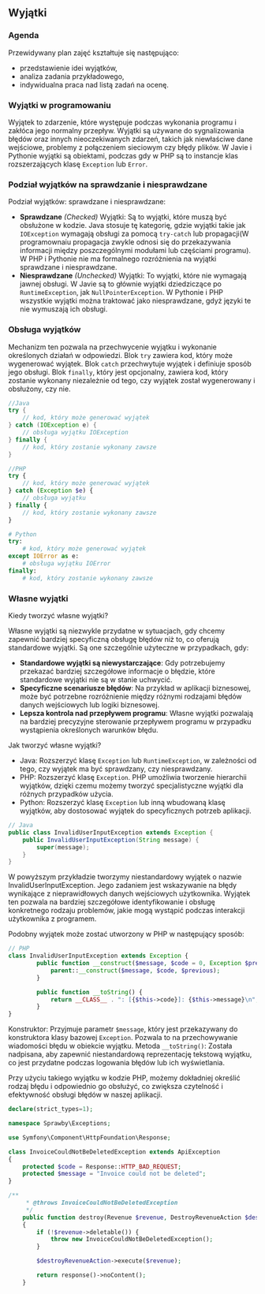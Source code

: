## Wyjątki

### Agenda
Przewidywany plan zajęć kształtuje się następująco:
* przedstawienie idei wyjątków,
* analiza zadania przykładowego,
* indywidualna praca nad listą zadań na ocenę.

### Wyjątki w programowaniu 

Wyjątek to zdarzenie, które występuje podczas wykonania programu i zakłóca jego normalny przepływ. Wyjątki są używane do sygnalizowania błędów oraz innych nieoczekiwanych zdarzeń, takich jak niewłaściwe dane wejściowe, problemy z połączeniem sieciowym czy błędy plików. W Javie i Pythonie wyjątki są obiektami, podczas gdy w PHP są to instancje klas rozszerzających klasę `Exception` lub `Error`.

### Podział wyjątków na sprawdzanie i niesprawdzane

Podział wyjątków: sprawdzane i niesprawdzane:

* **Sprawdzane** _(Checked)_ Wyjątki: Są to wyjątki, które muszą być obsłużone w kodzie. Java stosuje tę kategorię, gdzie wyjątki takie jak `IOException` wymagają obsługi za pomocą `try-catch` lub propagacji(W programownaiu propagacja zwykle odnosi się do przekazywania informacji między poszczególnymi modułami lub częściami programu). W PHP i Pythonie nie ma formalnego rozróżnienia na wyjątki sprawdzane i niesprawdzane.
* **Niesprawdzane** _(Unchecked)_ Wyjątki: To wyjątki, które nie wymagają jawnej obsługi. W Javie są to głównie wyjątki dziedziczące po `RuntimeException`, jak `NullPointerException`. W Pythonie i PHP wszystkie wyjątki można traktować jako niesprawdzane, gdyż języki te nie wymuszają ich obsługi.

### Obsługa wyjątków 

Mechanizm ten pozwala na przechwycenie wyjątku i wykonanie określonych działań w odpowiedzi. Blok `try` zawiera kod, który może wygenerować wyjątek. Blok `catch` przechwytuje wyjątek i definiuje sposób jego obsługi. Blok `finally`, który jest opcjonalny, zawiera kod, który zostanie wykonany niezależnie od tego, czy wyjątek został wygenerowany i obsłużony, czy nie.

```java
//Java
try {
    // kod, który może generować wyjątek
} catch (IOException e) {
    // obsługa wyjątku IOException
} finally {
    // kod, który zostanie wykonany zawsze
}
```

```php
//PHP
try {
    // kod, który może generować wyjątek
} catch (Exception $e) {
    // obsługa wyjątku
} finally {
    // kod, który zostanie wykonany zawsze
}
```

```python
# Python
try:
    # kod, który może generować wyjątek
except IOError as e:
    # obsługa wyjątku IOError
finally:
    # kod, który zostanie wykonany zawsze
```

### Własne wyjątki
Kiedy tworzyć własne wyjątki?

Własne wyjątki są niezwykle przydatne w sytuacjach, gdy chcemy zapewnić bardziej specyficzną obsługę błędów niż to, co oferują standardowe wyjątki. Są one szczególnie użyteczne w przypadkach, gdy:

* **Standardowe wyjątki są niewystarczające**: Gdy potrzebujemy przekazać bardziej szczegółowe informacje o błędzie, które standardowe wyjątki nie są w stanie uchwycić.
* **Specyficzne scenariusze błędów**: Na przykład w aplikacji biznesowej, może być potrzebne rozróżnienie między różnymi rodzajami błędów danych wejściowych lub logiki biznesowej.
* **Lepsza kontrola nad przepływem programu**: Własne wyjątki pozwalają na bardziej precyzyjne sterowanie przepływem programu w przypadku wystąpienia określonych warunków błędu.

Jak tworzyć własne wyjątki?

* Java: Rozszerzyć klasę `Exception` lub `RuntimeException`, w zależności od tego, czy wyjątek ma być sprawdzany, czy niesprawdzany.
* PHP: Rozszerzyć klasę `Exception`. PHP umożliwia tworzenie hierarchii wyjątków, dzięki czemu możemy tworzyć specjalistyczne wyjątki dla różnych przypadków użycia.
* Python: Rozszerzyć klasę `Exception` lub inną wbudowaną klasę wyjątków, aby dostosować wyjątek do specyficznych potrzeb aplikacji.

```java 
// Java
public class InvalidUserInputException extends Exception {
    public InvalidUserInputException(String message) {
        super(message);
    }
}
```

W powyższym przykładzie tworzymy niestandardowy wyjątek o nazwie InvalidUserInputException. Jego zadaniem jest wskazywanie na błędy wynikające z nieprawidłowych danych wejściowych użytkownika. Wyjątek ten pozwala na bardziej szczegółowe identyfikowanie i obsługę konkretnego rodzaju problemów, jakie mogą wystąpić podczas interakcji użytkownika z programem.

Podobny wyjątek może zostać utworzony w PHP w następujący sposób:

```php
// PHP
class InvalidUserInputException extends Exception {
        public function __construct($message, $code = 0, Exception $previous = null) {
            parent::__construct($message, $code, $previous);
        }

        public function __toString() {
            return __CLASS__ . ": [{$this->code}]: {$this->message}\n";
        }
}
```
Konstruktor: Przyjmuje parametr `$message`, który jest przekazywany do konstruktora klasy bazowej `Exception`. Pozwala to na przechowywanie wiadomości błędu w obiekcie wyjątku. Metoda `__toString()`: Została nadpisana, aby zapewnić niestandardową reprezentację tekstową wyjątku, co jest przydatne podczas logowania błędów lub ich wyświetlania.

Przy użyciu takiego wyjątku w kodzie PHP, możemy dokładniej określić rodzaj błędu i odpowiednio go obsłużyć, co zwiększa czytelność i efektywność obsługi błędów w naszej aplikacji.

```php
declare(strict_types=1);

namespace Sprawby\Exceptions;

use Symfony\Component\HttpFoundation\Response;

class InvoiceCouldNotBeDeletedException extends ApiException
{
    protected $code = Response::HTTP_BAD_REQUEST;
    protected $message = "Invoice could not be deleted";
}
```

```php
/**
     * @throws InvoiceCouldNotBeDeletedException
     */
    public function destroy(Revenue $revenue, DestroyRevenueAction $destroyRevenueAction): Response
    {
        if (!$revenue->deletable()) {
            throw new InvoiceCouldNotBeDeletedException();
        }

        $destroyRevenueAction->execute($revenue);

        return response()->noContent();
    }
```